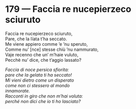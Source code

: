 # 179 — Faccia re nucepierzeco sciuruto

Faccia re nucepierzeco sciuruto,  
Pare, che la lïata t’ha seccato.  
Me viene appiero comme ’e ’nu speruto,  
Comme nu’ \[nce\] stesse chiù ’nu nammurato,  
Vaje recenno che un’ m’haie vuluto,  
Pecchè nu’ dice, che t’aggio lassato?

_Faccia di noce persica sfiorita:  
pare che la gelata ti ha seccato!  
Mi vieni dietro come un disperato  
come non ci stessero al mondo  
innamorate.  
Racconti in giro che non m’hai voluta:  
perché non dici che io ti ho lasciato?_

